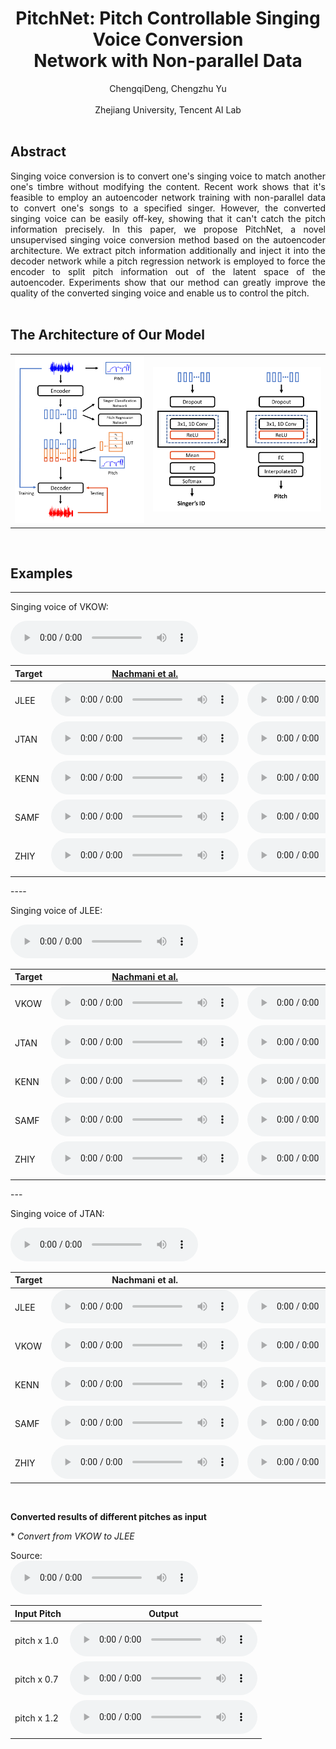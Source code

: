 # <center>PitchNet: Pitch Controllable Singing Voice Conversion <br>Network with Non-parallel Data</center>

<center>ChengqiDeng, Chengzhu Yu</center><br>
<center>Zhejiang University, Tencent AI Lab</center>

<br>



## Abstract

<div style="text-align: justify"> Singing voice conversion is to convert one's singing voice to match another one's timbre without modifying the content. Recent work shows that it's feasible to employ an autoencoder network training with non-parallel data to convert one's songs to a specified singer. However, the converted singing voice can be easily off-key, showing that it can't catch the pitch information precisely. In this paper, we propose PitchNet, a novel unsupervised singing voice conversion method based on the autoencoder architecture. We extract pitch information additionally and inject it into the decoder network while a pitch regression network is employed to force the encoder to split pitch information out of the latent space of the autoencoder. Experiments show that our method can greatly improve the quality of the converted singing voice and enable us to control the pitch. </div>

<br>

## The Architecture of Our Model

<table border="0">
  <tbody>
    <tr>
      <td><img src="imgs/model.png" alt="Overall Architecture"></td>
      <td><img src="imgs/submodels-cut.png" alt="Sub-models Architecture"></td>
    </tr>
  </tbody>
</table>

<br>

## Examples

---


Singing voice of VKOW: 

<audio controls="" preload="auto">
            <source src="wavs/Origin/VKOW-11.wav"></audio>

<table align="center">
  <thead>
    <tr>
      <th>Target</th>
      <!-- th>Original voice</th-->
      <th><a href="https://arxiv.org/abs/1904.06590">Nachmani et al.</a></th>
      <th>Ours</th>
    </tr>
  </thead>
  <tbody>
    <tr>
      <td>JLEE</td>
      <!--td><audio controls="" preload="auto">
            <source src="wavs/Origin/JLEE-08.wav"></audio></td-->
      <td><audio controls="" preload="auto">
            <source src="wavs/USVC/VKOW-11-JLEE.wav"></audio></td>
      <td><audio controls="" preload="auto">
            <source src="wavs/Ours/VKOW-11-JLEE.wav"></audio></td>
    </tr>
    <tr>
      <td>JTAN</td>
      <!--td> </td-->
      <td><audio controls="" preload="auto">
            <source src="wavs/USVC/VKOW-11-JTAN.wav"></audio></td>
      <td><audio controls="" preload="auto">
            <source src="wavs/Ours/VKOW-11-JTAN.wav"></audio></td>
    </tr>
    <tr>
      <td>KENN</td>
      <!--td> </td-->
      <td><audio controls="" preload="auto">
            <source src="wavs/USVC/VKOW-11-KENN.wav"></audio></td>
      <td><audio controls="" preload="auto">
            <source src="wavs/Ours/VKOW-11-KENN.wav"></audio></td>
    </tr>
    <tr>
      <td>SAMF</td>
      <!--td> </td-->
      <td><audio controls="" preload="auto">
            <source src="wavs/USVC/VKOW-11-SAMF.wav"></audio></td>
      <td><audio controls="" preload="auto">
            <source src="wavs/Ours/VKOW-11-SAMF.wav"></audio></td>
    </tr>
    <tr>
      <td>ZHIY</td>
      <!--td> </td-->
      <td><audio controls="" preload="auto">
            <source src="wavs/USVC/VKOW-11-ZHIY.wav"></audio></td>
      <td><audio controls="" preload="auto">
            <source src="wavs/Ours/VKOW-11-ZHIY.wav"></audio></td>
    </tr>
  </tbody>
</table>
----

Singing voice of JLEE: 

<audio controls="" preload="auto">
            <source src="wavs/Origin/JLEE-08.wav"></audio>

<table>
  <thead>
    <tr>
      <th>Target</th>
      <!-- th>Original voice</th-->
      <th><a href="https://arxiv.org/abs/1904.06590">Nachmani et al.</a></th>
      <th>Ours</th>
    </tr>
  </thead>
  <tbody>
    <tr>
      <td>VKOW</td>
      <!--td><audio controls="" preload="auto">
            <source src="wavs/Origin/JLEE-08.wav"></audio></td-->
      <td><audio controls="" preload="auto">
            <source src="wavs/USVC/JLEE-08-VKOW.wav"></audio></td>
      <td><audio controls="" preload="auto">
            <source src="wavs/Ours/JLEE-08-VKOW.wav"></audio></td>
    </tr>
    <tr>
      <td>JTAN</td>
      <!--td> </td-->
      <td><audio controls="" preload="auto">
            <source src="wavs/USVC/JLEE-08-JTAN.wav"></audio></td>
      <td><audio controls="" preload="auto">
            <source src="wavs/Ours/JLEE-08-JTAN.wav"></audio></td>
    </tr>
    <tr>
      <td>KENN</td>
      <!--td> </td-->
      <td><audio controls="" preload="auto">
            <source src="wavs/USVC/JLEE-08-KENN.wav"></audio></td>
      <td><audio controls="" preload="auto">
            <source src="wavs/Ours/JLEE-08-KENN.wav"></audio></td>
    </tr>
    <tr>
      <td>SAMF</td>
      <!--td> </td-->
      <td><audio controls="" preload="auto">
            <source src="wavs/USVC/JLEE-08-SAMF.wav"></audio></td>
      <td><audio controls="" preload="auto">
            <source src="wavs/Ours/JLEE-08-SAMF.wav"></audio></td>
    </tr>
    <tr>
      <td>ZHIY</td>
      <!--td> </td-->
      <td><audio controls="" preload="auto">
            <source src="wavs/USVC/JLEE-08-ZHIY.wav"></audio></td>
      <td><audio controls="" preload="auto">
            <source src="wavs/Ours/JLEE-08-ZHIY.wav"></audio></td>
    </tr>
  </tbody>
</table>
---

Singing voice of JTAN:

<audio controls="" preload="auto">
            <source src="wavs/Origin/JTAN-16.wav"></audio>

<table>
  <thead>
    <tr>
      <th>Target</th>
      <!-- th>Original voice</th-->
      <th>Nachmani et al.</th>
      <th>Ours</th>
    </tr>
  </thead>
  <tbody>
    <tr>
      <td>JLEE</td>
      <td><audio controls="" preload="auto">
            <source src="wavs/USVC/JTAN-16-JLEE.wav"></audio></td>
      <td><audio controls="" preload="auto">
            <source src="wavs/Ours/JTAN-16-JLEE.wav"></audio></td>
    </tr>
    <tr>
      <td>VKOW</td>
      <!--td> </td-->
      <td><audio controls="" preload="auto">
            <source src="wavs/USVC/JTAN-16-VKOW.wav"></audio></td>
      <td><audio controls="" preload="auto">
            <source src="wavs/Ours/JTAN-16-VKOW.wav"></audio></td>
    </tr>
    <tr>
      <td>KENN</td>
      <!--td> </td-->
      <td><audio controls="" preload="auto">
            <source src="wavs/USVC/JTAN-16-KENN.wav"></audio></td>
      <td><audio controls="" preload="auto">
            <source src="wavs/Ours/JTAN-16-KENN.wav"></audio></td>
    </tr>
    <tr>
      <td>SAMF</td>
      <!--td> </td-->
      <td><audio controls="" preload="auto">
            <source src="wavs/USVC/JTAN-16-SAMF.wav"></audio></td>
      <td><audio controls="" preload="auto">
            <source src="wavs/Ours/JTAN-16-SAMF.wav"></audio></td>
    </tr>
    <tr>
      <td>ZHIY</td>
      <!--td> </td-->
      <td><audio controls="" preload="auto">
            <source src="wavs/USVC/JTAN-16-ZHIY.wav"></audio></td>
      <td><audio controls="" preload="auto">
            <source src="wavs/Ours/JTAN-16-ZHIY.wav"></audio></td>
    </tr>
  </tbody>
</table>

<br>

**Converted results of different pitches as input**

\* *Convert from VKOW to JLEE*

Source:  
<audio controls="" preload="auto">
            <source src="wavs/Origin/VKOW-11.wav"></audio>

<table>
  <thead>
    <tr>
      <th>Input Pitch</th>
      <th>Output</th>
    </tr>
  </thead>
  <tbody>
    <tr>
      <td>pitch x 1.0</td>
      <td><audio controls="" preload="auto">
            <source src="wavs/Pitch/VKOW-11-JLEE-1.0.wav"></audio></td>
    </tr>
    <tr>
      <td>pitch x 0.7</td>
      <td><audio controls="" preload="auto">
            <source src="wavs/Pitch/VKOW-11-JLEE-0.7.wav"></audio></td>
    </tr>
    <tr>
      <td>pitch x 1.2</td>
      <td><audio controls="" preload="auto">
            <source src="wavs/Pitch/VKOW-11-JLEE-1.2.wav"></audio></td>
    </tr>
  </tbody>
</table>
